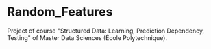 # Random_Features
Project of course "Structured Data: Learning, Prediction Dependency, Testing" of Master Data Sciences (École Polytechnique).

